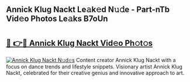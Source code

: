 ## Annick Klug Nackt Le𝚊k𝚎d N𝚞𝚍e - Part-nTb Vid𝚎o Photos Le𝚊ks B7oUn

# <h2><a href="http://fb0dmt.evod.top/?m=Annick+Klug+Nackt">🔗 👉🔴 Annick Klug Nackt Vid𝚎o Ph𝚘t𝚘s</a></h2>

[![Annick Klug Nackt N𝚞d𝚎s](https://i.imgur.com/8V9OHl7.gif)](http://fb0dmt.evod.top/?m=Annick+Klug+Nackt)
Content creator Annick Klug Nackt with a focus on dance trends and lifestyle snippets. Visionary artist Annick Klug Nackt, celebrated for their creative genius and innovative approach to art. 
